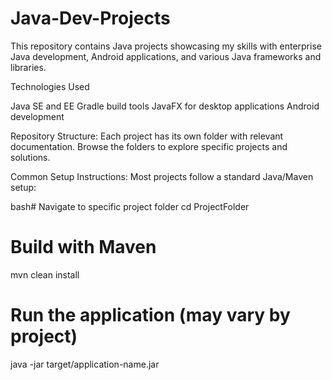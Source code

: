 # Java-Dev-Projects
This repository contains Java projects showcasing my skills with enterprise Java development, Android applications, and various Java frameworks and libraries.

Technologies Used

Java SE and EE
Gradle build tools
JavaFX for desktop applications
Android development

Repository Structure:
Each project has its own folder with relevant documentation. Browse the folders to explore specific projects and solutions.

Common Setup Instructions:
Most projects follow a standard Java/Maven setup:

bash# Navigate to specific project folder
cd ProjectFolder

# Build with Maven
mvn clean install

# Run the application (may vary by project)
java -jar target/application-name.jar
